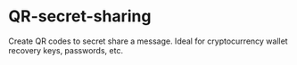 # QR-secret-sharing
Create QR codes to secret share a message. Ideal for cryptocurrency wallet recovery keys, passwords, etc.
